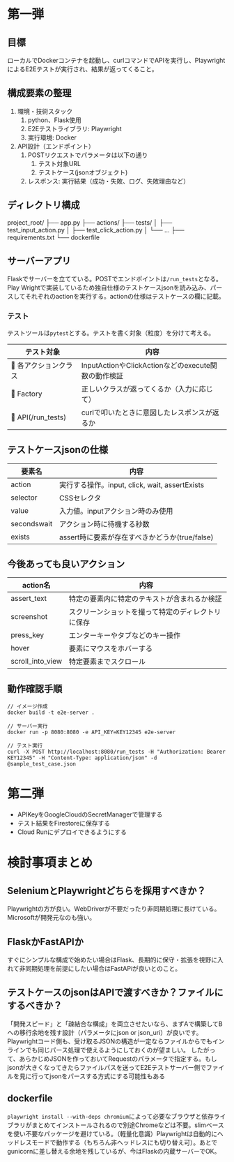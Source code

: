 # 第一弾
## 目標
ローカルでDockerコンテナを起動し、curlコマンドでAPIを実行し、PlaywrightによるE2Eテストが実行され、結果が返ってくること。

## 構成要素の整理
1. 環境・技術スタック
   1. python、Flask使用
   2. E2Eテストライブラリ: Playwright
   3. 実行環境: Docker
2. API設計（エンドポイント）
   1. POSTリクエストでパラメータは以下の通り
      1. テスト対象URL
      2. テストケース(jsonオブジェクト)
   2. レスポンス: 実行結果（成功・失敗、ログ、失敗理由など）

## ディレクトリ構成
project_root/
├── app.py
├── actions/
├── tests/
│   ├── test_input_action.py
│   ├── test_click_action.py
│   └── ...
├── requirements.txt
└── dockerfile

## サーバーアプリ
Flaskでサーバーを立てている。POSTでエンドポイントは`/run_tests`となる。Play Wrightで実装しているため独自仕様のテストケースjsonを読み込み、パースしてそれぞれのactionを実行する。actionの仕様はテストケースの欄に記載。

### テスト
テストツールは`pytest`とする。テストを書く対象（粒度）を分けて考える。

|      テスト対象     | 内容 |
| ------------------ | ----- |
| 🔹 各アクションクラス | InputActionやClickActionなどのexecute関数の動作検証 |
| 🔹 Factory         | 正しいクラスが返ってくるか（入力に応じて） |
| 🔸 API(/run_tests) | curlで叩いたときに意図したレスポンスが返るか |

## テストケースjsonの仕様
|     要素名    |     内容     |
| ------------ | ------------- |
| action       | 実行する操作。input, click, wait, assertExists |
| selector     | CSSセレクタ |
| value        | 入力値。inputアクション時のみ使用 |
| secondswait  | アクション時に待機する秒数 |
| exists       | assert時に要素が存在すべきかどうか(true/false) |
## 今後あっても良いアクション
|      action名    |     内容     |
| ---------------- | ------------- |
| assert_text      | 特定の要素内に特定のテキストが含まれるか検証 |
| screenshot       | スクリーンショットを撮って特定のディレクトリに保存 |
| press_key        | エンターキーやタブなどのキー操作 |
| hover            | 要素にマウスをホバーする |
| scroll_into_view | 特定要素までスクロール |

## 動作確認手順
```
// イメージ作成
docker build -t e2e-server .

// サーバー実行
docker run -p 8080:8080 -e API_KEY=KEY12345 e2e-server

// テスト実行
curl -X POST http://localhost:8080/run_tests -H "Authorization: Bearer KEY12345" -H "Content-Type: application/json" -d @sample_test_case.json
```

# 第二弾
- APIKeyをGoogleCloudのSecretManagerで管理する
- テスト結果をFirestoreに保存する
- Cloud Runにデプロイできるようにする



# 検討事項まとめ
## SeleniumとPlaywrightどちらを採用すべきか？
Playwrightの方が良い。WebDriverが不要だったり非同期処理に長けている。Microsoftが開発元なのも強い。
## FlaskかFastAPIか
すぐにシンプルな構成で始めたい場合はFlask、長期的に保守・拡張を視野に入れて非同期処理を前提にしたい場合はFastAPiが良いとのこと。
## テストケースのjsonはAPIで渡すべきか？ファイルにするべきか？
「開発スピード」と「疎結合な構成」を両立させたいなら、まずAで構築してBへの移行余地を残す設計（パラメータにjson or json_uri）が良いです。Playwrightコード側も、受け取るJSONの構造が一定ならファイルからでもインラインでも同じパース処理で使えるようにしておくのが望ましい。
したがって、あらかじめJSONを作っておいてRequestのパラメータで指定する。もしjsonが大きくなってきたらファイルパスを送ってE2Eテストサーバー側でファイルを見に行ってjsonをパースする方式にする可能性もある
## dockerfile
`playwright install --with-deps chromium`によって必要なブラウザと依存ライブラリがまとめてインストールされるので別途Chromeなどは不要。slimベースを使い不要なパッケージを避けている。（軽量化意識）Playwrightは自動的にヘッドレスモードで動作する（もちろん非ヘッドレスにも切り替え可）。あとでgunicornに差し替える余地を残しているが、今はFlaskの内蔵サーバーでOK。
